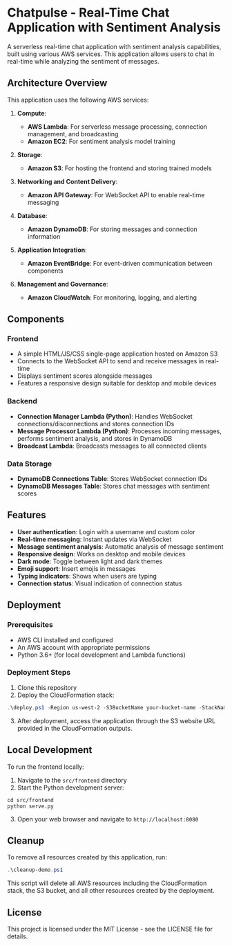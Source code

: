 # Chatpulse - Real-Time Chat Application with Sentiment Analysis

A serverless real-time chat application with sentiment analysis capabilities, built using various AWS services. This application allows users to chat in real-time while analyzing the sentiment of messages.

## Architecture Overview

This application uses the following AWS services:

1. **Compute**:
   - **AWS Lambda**: For serverless message processing, connection management, and broadcasting
   - **Amazon EC2**: For sentiment analysis model training

2. **Storage**:
   - **Amazon S3**: For hosting the frontend and storing trained models

3. **Networking and Content Delivery**:
   - **Amazon API Gateway**: For WebSocket API to enable real-time messaging

4. **Database**:
   - **Amazon DynamoDB**: For storing messages and connection information

5. **Application Integration**:
   - **Amazon EventBridge**: For event-driven communication between components

6. **Management and Governance**:
   - **Amazon CloudWatch**: For monitoring, logging, and alerting

## Components

### Frontend
- A simple HTML/JS/CSS single-page application hosted on Amazon S3
- Connects to the WebSocket API to send and receive messages in real-time
- Displays sentiment scores alongside messages
- Features a responsive design suitable for desktop and mobile devices

### Backend
- **Connection Manager Lambda (Python)**: Handles WebSocket connections/disconnections and stores connection IDs
- **Message Processor Lambda (Python)**: Processes incoming messages, performs sentiment analysis, and stores in DynamoDB
- **Broadcast Lambda**: Broadcasts messages to all connected clients

### Data Storage
- **DynamoDB Connections Table**: Stores WebSocket connection IDs
- **DynamoDB Messages Table**: Stores chat messages with sentiment scores

## Features

- **User authentication**: Login with a username and custom color
- **Real-time messaging**: Instant updates via WebSocket
- **Message sentiment analysis**: Automatic analysis of message sentiment
- **Responsive design**: Works on desktop and mobile devices
- **Dark mode**: Toggle between light and dark themes
- **Emoji support**: Insert emojis in messages
- **Typing indicators**: Shows when users are typing
- **Connection status**: Visual indication of connection status

## Deployment

### Prerequisites
- AWS CLI installed and configured
- An AWS account with appropriate permissions
- Python 3.6+ (for local development and Lambda functions)

### Deployment Steps

1. Clone this repository
2. Deploy the CloudFormation stack:

```powershell
.\deploy.ps1 -Region us-west-2 -S3BucketName your-bucket-name -StackName ChatpulseApp
```

3. After deployment, access the application through the S3 website URL provided in the CloudFormation outputs.

## Local Development

To run the frontend locally:

1. Navigate to the `src/frontend` directory
2. Start the Python development server:

```
cd src/frontend
python serve.py
```

3. Open your web browser and navigate to `http://localhost:8080`

## Cleanup

To remove all resources created by this application, run:

```powershell
.\cleanup-demo.ps1
```

This script will delete all AWS resources including the CloudFormation stack, the S3 bucket, and all other resources created by the deployment.

## License

This project is licensed under the MIT License - see the LICENSE file for details. 